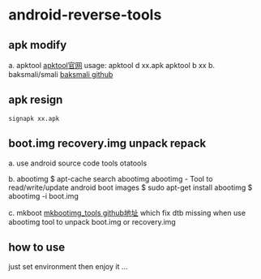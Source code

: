 # android-reverse-tools

## apk modify
a. apktool 
[apktool官网][1]
usage:
    apktool d xx.apk
    apktool b xx
b. baksmali/smali
    [baksmali github][2]
    
## apk resign
    signapk xx.apk
  
## boot.img recovery.img unpack repack
a. use android source code tools otatools

b. abootimg
    $ apt-cache search abootimg
    abootimg - Tool to read/write/update android boot images
    $ sudo apt-get install abootimg
    $ abootimg -i boot.img 

c. mkboot
    [mkbootimg_tools github地址][3]
    which fix dtb missing when use abootimg tool to unpack boot.img or recovery.img
    
## how to use
just set environment then enjoy it ...

  [1]: https://ibotpeaches.github.io/Apktool/
  [2]: https://github.com/JesusFreke/smali
  [3]: https://github.com/xiaolu/mkbootimg_tools.git

